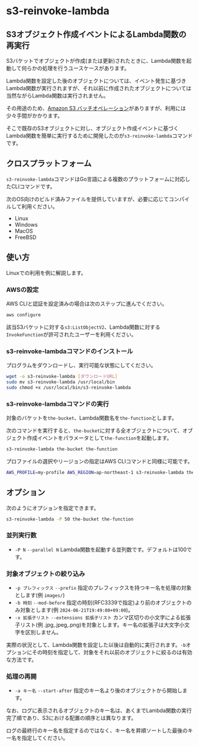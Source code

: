 # s3-reinvoke-lambda

## S3オブジェクト作成イベントによるLambda関数の再実行

S3バケットでオブジェクトが作成(または更新)されたときに、Lambda関数を起動して何らかの処理を行うユースケースがあります。

Lambda関数を設定した後のオブジェクトについては、イベント発生に基づきLambda関数が実行されますが、それ以前に作成されたオブジェクトについては当然ながらLambda関数は実行されません。

その用途のため、[Amazon S3 バッチオペレーション](https://aws.amazon.com/jp/s3/features/batch-operations/)がありますが、利用には少々手間がかかります。

そこで既存のS3オブジェクトに対し、オブジェクト作成イベントに基づくLambda関数を簡単に実行するために開発したのが`s3-reinvoke-lambda`コマンドです。

## クロスプラットフォーム

`s3-reinvoke-lambda`コマンドはGo言語による複数のプラットフォームに対応したCLIコマンドです。

次のOS向けのビルド済みファイルを提供していますが、必要に応じてコンパイルして利用ください。

- Linux
- Windows
- MacOS
- FreeBSD

## 使い方

Linuxでの利用を例に解説します。

### AWSの設定

AWS CLIと認証を設定済みの場合は次のステップに進んでください。

```bash
aws configure
```

該当S3バケットに対する`s3:ListObjectV2`、Lambda関数に対する`InvokeFunction`が許可されたユーザーを利用ください。

### s3-reinvoke-lambdaコマンドのインストール

プログラムをダウンロードし、実行可能な状態にしてください。

```bash
wget -o s3-reinvoke-lambda [ダウンロードURL]
sudo mv s3-reinvoke-lambda /usr/local/bin
sudo chmod +x /usr/local/bin/s3-reinvoke-lambda
```

### s3-reinvoke-lambdaコマンドの実行

対象のバケットを`the-bucket`、Lambda関数名を`the-function`とします。

次のコマンドを実行すると、`the-bucket`に対する全オブジェクトについて、オブジェクト作成イベントをパラメータとして`the-function`を起動します。

```bash
s3-reinvoke-lambda the-bucket the-function
```

プロファイルの選択やリージョンの指定はAWS CLIコマンドと同様に可能です。

```bash
AWS_PROFILE=my-profile AWS_REGION=ap-northeast-1 s3-reinvoke-lambda the-bucket the-function
```

## オプション

次のようにオプションを指定できます。

```bash
s3-reinvoke-lambda -P 50 the-bucket the-function
```

### 並列実行数

- `-P N` `--parallel N` Lambda関数を起動する並列数です。デフォルトは100です。

### 対象オブジェクトの絞り込み

- `-p プレフィックス` `--prefix` 指定のプレフィックスを持つキー名を処理の対象とします(例 `images/`)
- `-b 時刻` `--mod-before` 指定の時刻(RFC3339で指定)より前のオブジェクトのみ対象とします(例 `2024-06-21T19:49:00+09:00`)。
- `-x 拡張子リスト` `--extensions 拡張子リスト` カンマ区切りの小文字による拡張子リスト(例 .jpg,.jpeg,.png)を対象とします。キー名の拡張子は大文字小文字を区別しません。

実際の状況として、Lambda関数を設定した以後は自動的に実行されます。`-b`オプションにその時刻を指定して、対象をそれ以前のオブジェクトに絞るのは有効な方法です。

### 処理の再開

- `-a キー名` `--start-after` 指定のキー名より後のオブジェクトから開始します。

なお、ログに表示されるオブジェクトのキー名は、あくまでLambda関数の実行完了順であり、S3における配置の順序とは異なります。

ログの最終行のキー名を指定するのではなく、キー名を昇順ソートした最後のキー名を指定してください。

